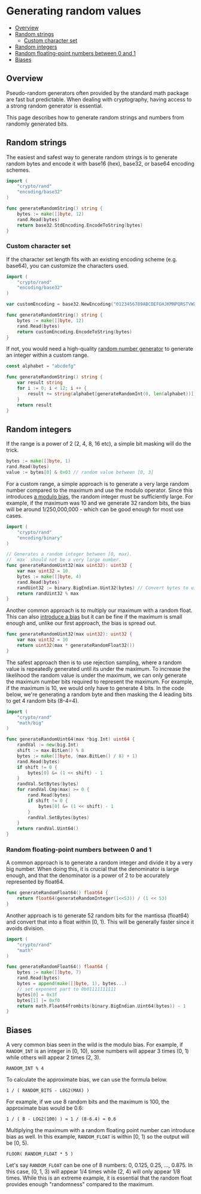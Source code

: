 # Generating random values

- [Overview](#overview)
- [Random strings](#random-strings)
  - [Custom character set](#custom-character-set)
- [Random integers](#random-integers)
- [Random floating-point numbers between 0 and 1](#random-floating-point-numbers-between-0-and-1)
- [Biases](#biases)

## Overview

Pseudo-random generators often provided by the standard math package are fast but predictable. When dealing with cryptography, having access to a strong random generator is essential.

This page describes how to generate random strings and numbers from randomly generated bits.

## Random strings

The easiest and safest way to generate random strings is to generate random bytes and encode it with base16 (hex), base32, or base64 encoding schemes.

```go
import (
	"crypto/rand"
	"encoding/base32"
)

func generateRandomString() string {
	bytes := make([]byte, 12)
	rand.Read(bytes)
	return base32.StdEncoding.EncodeToString(bytes)
}
```

### Custom character set

If the character set length fits with an existing encoding scheme (e.g. base64), you can customize the characters used.

```go
import (
	"crypto/rand"
	"encoding/base32"
)

var customEncoding = base32.NewEncoding("0123456789ABCDEFGHJKMNPQRSTVWXYZ")

func generateRandomString() string {
	bytes := make([]byte, 12)
	rand.Read(bytes)
	return customEncoding.EncodeToString(bytes)
}
```

If not, you would need a high-quality [random number generator](#random-integers) to generate an integer within a custom range.

```go
const alphabet = "abcdefg"

func generateRandomString() string {
	var result string
	for i := 0; i < 12; i ++ {
		result += string(alphabet[generateRandomInt(0, len(alphabet))])
	}
	return result
}
```

## Random integers

If the range is a power of 2 (2, 4, 8, 16 etc), a simple bit masking will do the trick.

```go
bytes := make([]byte, 1)
rand.Read(bytes)
value := bytes[0] & 0x03 // random value between [0, 3]
```

For a custom range, a simple approach is to generate a very large random number compared to the maximum and use the modulo operator. Since this introduces [a modulo bias](#biases), the random integer must be sufficiently large. For example, if the maximum was 10 and we generate 32 random bits, the bias will be around 1/250,000,000 - which can be good enough for most use cases.

```go
import (
	"crypto/rand"
	"encoding/binary"
)

// Generates a random integer between [0, max).
// `max` should not be a very large number.
func generateRandomUint32(max uint32): uint32 {
	var max uint32 = 10
	bytes := make([]byte, 4)
	rand.Read(bytes)
	randUint32 := binary.BigEndian.Uint32(bytes) // Convert bytes to uint32
	return randUint32 % max
}
```

Another common approach is to multiply our maximum with a random float. This can also [introduce a bias](#biases) but it can be fine if the maximum is small enough and, unlike our first approach, the bias is spread out.

```go
func generateRandomUint32(max uint32): uint32 {
	var max uint32 = 10
	return uint32(max * generateRandomFloat32())
}
```

The safest approach then is to use rejection sampling, where a random value is repeatedly generated until its under the maximum. To increase the likelihood the random value is under the maximum, we can only generate the maximum number bits required to represent the maximum. For example, if the maximum is 10, we would only have to generate 4 bits. In the code below, we're generating a random byte and then masking the 4 leading bits to get 4 random bits (8-4=4).

```go
import (
	"crypto/rand"
	"math/big"
)

func generateRandomUint64(max *big.Int) uint64 {
	randVal := new(big.Int)
	shift := max.BitLen() % 8
	bytes := make([]byte, (max.BitLen() / 8) + 1)
	rand.Read(bytes)
	if shift != 0 {
		bytes[0] &= (1 << shift) - 1
	}
	randVal.SetBytes(bytes)
	for randVal.Cmp(max) >= 0 {
		rand.Read(bytes)
		if shift != 0 {
			bytes[0] &= (1 << shift) - 1
		}
		randVal.SetBytes(bytes)
	}
	return randVal.Uint64()
}
```

### Random floating-point numbers between 0 and 1

A common approach is to generate a random integer and divide it by a very big number. When doing this, it is crucial that the denominator is large enough, and that the denominator is a power of 2 to be accurately represented by float64.

```go
func generateRandomFloat64() float64 {
	return float64(generateRandomInteger(1<<53)) / (1 << 53)
}
```

Another approach is to generate 52 random bits for the mantissa (float64) and convert that into a float within [0, 1). This will be generally faster since it avoids division.

```go
import (
	"crypto/rand"
	"math"
)

func generateRandomFloat64() float64 {
	bytes := make([]byte, 7)
	rand.Read(bytes)
	bytes = append(make([]byte, 1), bytes...)
	// set exponent part to 0b01111111111
	bytes[0] = 0x3f
	bytes[1] |= 0xf0
	return math.Float64frombits(binary.BigEndian.Uint64(bytes)) - 1
}
```

## Biases

A very common bias seen in the wild is the modulo bias. For example, if `RANDOM_INT` is an integer in [0, 10), some numbers will appear 3 times (0, 1) while others will appear 2 times (2, 3).

```
RANDOM_INT % 4
```

To calculate the approximate bias, we can use the formula below.

```
1 / ( RANDOM_BITS - LOG2(MAX) )
```

For example, if we use 8 random bits and the maximum is 100, the approximate bias would be 0.6:

```
1 / ( 8 - LOG2(100) ) ≈ 1 / (8-6.4) ≈ 0.6
```

Multiplying the maximum with a random floating point number can introduce bias as well. In this example, `RANDOM_FLOAT` is within [0, 1) so the output will be [0, 5).

```
FLOOR( RANDOM_FLOAT * 5 )
```

Let's say `RANDOM_FLOAT` can be one of 8 numbers: 0, 0.125, 0.25, ..., 0.875. In this case, (0, 1, 3) will appear 1/4 times while (2, 4) will only appear 1/8 times. While this is an extreme example, it is essential that the random float provides enough "randomness" compared to the maximum.
